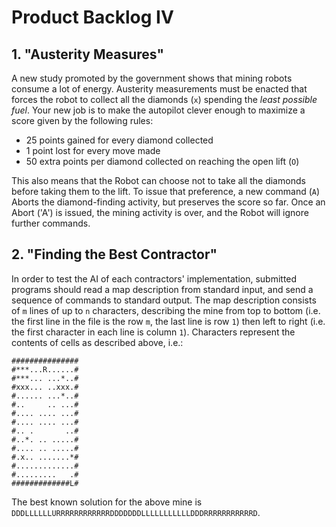 # Product Backlog IV

## 1. "Austerity Measures"

A new study promoted by the government shows that mining robots consume a lot of energy. Austerity measurements must be enacted that forces the robot to collect all the diamonds (`x`) spending the *least possible fuel*. Your new job is to make the autopilot clever enough to maximize a score given by the following rules:

* 25 points gained for every diamond collected
* 1 point lost for every move made
* 50 extra points per diamond collected on reaching the open lift (`O`)

This also means that the Robot can choose not to take all the diamonds before taking them to the lift. To issue that preference, a new command (`A`) Aborts the diamond-finding activity, but preserves the score so far. Once an Abort ('A') is issued, the mining activity is over, and the Robot will ignore further commands.

## 2. "Finding the Best Contractor"

In order to test the AI of each contractors' implementation, submitted programs should read a map description from standard input, and send a sequence of commands to standard output. The map description consists of `m` lines of up to `n` characters, describing the mine from top to bottom (i.e. the first line in the file is the row `m`, the last line is row `1`) then left to right (i.e. the first character in each line is column `1`). Characters represent the contents of cells as described above, i.e.:

    ###############
    #***...R......#
    #***... ...*..#
    #xxx... ..xxx.#
    #...... ...*..#
    #..     .. ...#
    #.... .... ...#
    #.... .... ...#
    #.. .       ..#
    #..*. .. .....#
    #.... .. .....#
    #.x.. .......*#
    #.............#
    #.........   .#
    #############L#

The best known solution for the above mine is `DDDLLLLLLURRRRRRRRRRRRDDDDDDDLLLLLLLLLLLDDDRRRRRRRRRRRD`.